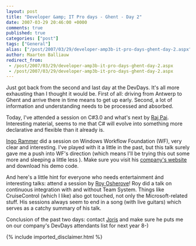 ```yaml
---
layout: post
title: "Developer &amp; IT Pro days - Ghent - Day 2"
date: 2007-03-29 20:46:00 +0000
comments: true
published: true
categories: ["post"]
tags: ["General"]
alias: ["/post/2007/03/29/developer-amp3b-it-pro-days-ghent-day-2.aspx"]
author: Maarten Balliauw
redirect_from:
 - /post/2007/03/29/developer-amp3b-it-pro-days-ghent-day-2.aspx
 - /post/2007/03/29/developer-amp3b-it-pro-days-ghent-day-2.aspx
---
```

<p>Just got back from the second and last day at the DevDays. It's all more exhausting than I thought it would be. First of all: driving from Antwerp to Ghent and arrive there in time means to get up early. Second, a lot of information and understanding needs to be processed and absorbed. </p><p>Today, I've attended a session on C#3.0 and what's next by <a href="http://blogs.msdn.com/rajpai/" mce_href="http://blogs.msdn.com/rajpai/">Raj Pai</a>. Interesting material, seems to me that C# will evolve into something more declarative and flexible than it already is. </p><p><a href="http://blogs.thinktecture.com/ingo/" mce_href="http://blogs.thinktecture.com/ingo/">Ingo Rammer</a> did a session on Windows Workflow Foundation (WF), very clear and interesting. I've played with it a little in the past, but this talk surely gave me a push into WF's direction (which means I'll be trying this out some more and sleeping a little less ). Make sure you visit his <a href="http://www.thinktecture.com" mce_href="http://www.thinktecture.com">company's website</a> and download his demo code. </p><p>And here's a little hint for everyone who needs entertainment ánd interesting talks: attend a session by <a href="http://www.iserializable.com" mce_href="http://www.iserializable.com">Roy Osherove</a>! Roy did a talk on continuous integration with and without Team System. Things like CruiseControl (which I like) also got touched, not only the Microsoft-related stuff. His sessions always seem to end in a song (with live guitars) which serves as a catchy summary of his talk. </p><p>Conclusion of the past two days: contact <a href="http://jopx.blogspot.com" mce_href="http://jopx.blogspot.com">Joris</a> and make sure he puts me on our company's DevDays attendants list for next year&nbsp;8-)</p>
{% include imported_disclaimer.html %}
